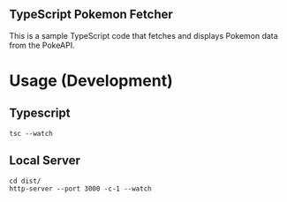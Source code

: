## TypeScript Pokemon Fetcher
This is a sample TypeScript code that fetches and displays Pokemon data from the PokeAPI.


# Usage (Development)

## Typescript
`tsc --watch`
## Local Server
`cd dist/`
<br/>
`http-server --port 3000 -c-1 --watch`
